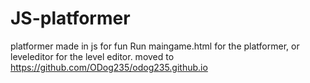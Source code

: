 # JS-platformer
platformer made in js for fun
Run maingame.html for the platformer, or leveleditor for the level editor.
moved to https://github.com/ODog235/odog235.github.io
